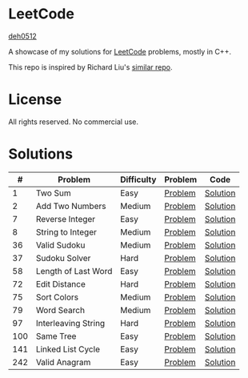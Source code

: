 # LeetCode

[deh0512](https://github.com/deh0512)

A showcase of my solutions for [LeetCode](https://leetcode.com/) problems, mostly in C++.

This repo is inspired by Richard Liu's [similar repo](https://github.com/lzl124631x/LeetCode).

# License

All rights reserved. No commercial use.

# Solutions

\# | Problem | Difficulty | Problem | Code
---|---|---|---|---
1 | Two Sum | Easy | [Problem](https://leetcode.com/problems/two-sum/) | [Solution](src/1_twosum)
2 | Add Two Numbers | Medium | [Problem](https://leetcode.com/problems/add-two-numbers/) | [Solution](src/2_addtwonumbers)
7 | Reverse Integer | Easy | [Problem](https://leetcode.com/problems/reverse-integer/) | [Solution](src/7_reverseinteger)
8 | String to Integer | Medium | [Problem](https://leetcode.com/problems/string-to-integer-atoi/) | [Solution](src/8_stringtointeger)
36 | Valid Sudoku | Medium | [Problem](https://leetcode.com/problems/valid-sudoku/) | [Solution](src/36_validsudoku)
37 | Sudoku Solver | Hard | [Problem](https://leetcode.com/problems/sudoku-solver/) | [Solution](src/37_sudokusolver)
58 | Length of Last Word | Easy | [Problem](https://leetcode.com/problems/length-of-last-word/) | [Solution](src/58_lengthoflastword)
72 | Edit Distance | Hard | [Problem](https://leetcode.com/problems/edit-distance/) | [Solution](src/72_editdistance)
75 | Sort Colors | Medium | [Problem](https://leetcode.com/problems/sort-colors/) | [Solution](src/75_sortcolors)
79 | Word Search | Medium | [Problem](https://leetcode.com/problems/word-search/) | [Solution](src/79_wordsearch)
97 | Interleaving String | Hard | [Problem](https://leetcode.com/problems/interleaving-string/) | [Solution](src/97_interleavingstring)
100 | Same Tree | Easy | [Problem](https://leetcode.com/problems/same-tree/) | [Solution](src/100_sametree)
141 | Linked List Cycle | Easy | [Problem](https://leetcode.com/problems/linked-list-cycle/) | [Solution](src/141_linkedlistcycle)
242 | Valid Anagram | Easy | [Problem](https://leetcode.com/problems/valid-anagram/) | [Solution](src/242_validanagram)

